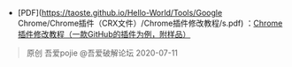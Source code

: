 - [PDF](https://taoste.github.io/Hello-World/Tools/Google Chrome/Chrome插件（CRX文件）/Chrome插件修改教程/s.pdf) ：[Chrome插件修改教程（一款GitHub的插件为例，附样品）](https://mp.weixin.qq.com/s/Mq877T7LlARxK0G3tkoabg) 
> 原创 吾爱pojie @吾爱破解论坛 2020-07-11

